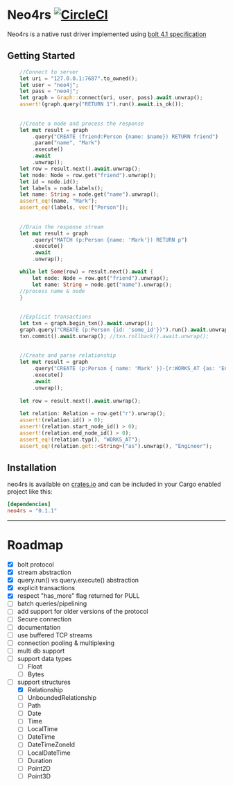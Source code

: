 # Neo4rs [![CircleCI](https://circleci.com/gh/yehohanan7/neo4rs.svg?style=shield&circle-token=6537a33de9b96ea8f26a2732b9ca6ef95ab3762b)](https://circleci.com/gh/yehohanan7/neo4rs)

Neo4rs is a native rust driver implemented using [bolt 4.1 specification](https://7687.org/bolt/bolt-protocol-message-specification-4.html#version-41)


## Getting Started


```rust    
    //Connect to server
    let uri = "127.0.0.1:7687".to_owned();
    let user = "neo4j";
    let pass = "neo4j";
    let graph = Graph::connect(uri, user, pass).await.unwrap();
    assert!(graph.query("RETURN 1").run().await.is_ok());
    
    
    //Create a node and process the response
    let mut result = graph
        .query("CREATE (friend:Person {name: $name}) RETURN friend")
        .param("name", "Mark")
        .execute()
        .await
        .unwrap();
    let row = result.next().await.unwrap();
    let node: Node = row.get("friend").unwrap();
    let id = node.id();
    let labels = node.labels();
    let name: String = node.get("name").unwrap();
    assert_eq!(name, "Mark");
    assert_eq!(labels, vec!["Person"]);
    
    
    //Drain the response stream
    let mut result = graph
        .query("MATCH (p:Person {name: 'Mark'}) RETURN p")
        .execute()
        .await
        .unwrap();

    while let Some(row) = result.next().await {
        let node: Node = row.get("friend").unwrap();
        let name: String = node.get("name").unwrap();
	//process name & node
    }
    
    
    //Explicit transactions
    let txn = graph.begin_txn().await.unwrap();
    graph.query("CREATE (p:Person {id: 'some_id'})").run().await.unwrap();
    txn.commit().await.unwrap(); //txn.rollback().await.unwrap();
    
    
    //Create and parse relationship
    let mut result = graph
        .query("CREATE (p:Person { name: 'Mark' })-[r:WORKS_AT {as: 'Engineer'}]->(neo) RETURN r")
        .execute()
        .await
        .unwrap();
	
    let row = result.next().await.unwrap();
    
    let relation: Relation = row.get("r").unwrap();
    assert!(relation.id() > 0);
    assert!(relation.start_node_id() > 0);
    assert!(relation.end_node_id() > 0);
    assert_eq!(relation.typ(), "WORKS_AT");
    assert_eq!(relation.get::<String>("as").unwrap(), "Engineer");
```



## Installation
neo4rs is available on [crates.io](https://crates.io/crates/neo4rs) and can be included in your Cargo enabled project like this:

```toml
[dependencies]
neo4rs = "0.1.1"
```

---

# Roadmap
- [x] bolt protocol
- [x] stream abstraction
- [x] query.run() vs query.execute() abstraction
- [x] explicit transactions
- [x] respect "has_more" flag returned for PULL
- [ ] batch queries/pipelining
- [ ] add support for older versions of the protocol
- [ ] Secure connection
- [ ] documentation
- [ ] use buffered TCP streams
- [ ] connection pooling & multiplexing
- [ ] multi db support
- [ ] support data types
	- [ ] Float
	- [ ] Bytes
- [ ] support structures
	- [X] Relationship
	- [ ] UnboundedRelationship
	- [ ] Path
	- [ ] Date
	- [ ] Time
	- [ ] LocalTime
	- [ ] DateTime
	- [ ] DateTimeZoneId
	- [ ] LocalDateTime
	- [ ] Duration
	- [ ] Point2D
	- [ ] Point3D
